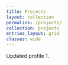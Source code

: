 ```yaml
---
title: Projects
layout: collection
permalink: /projects/
collection: projects
entries_layout: grid
classes: wide
---
```


Updated profile 1.
